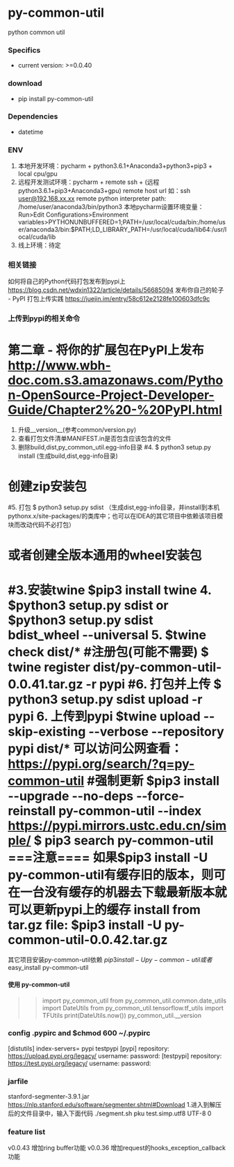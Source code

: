 # py-common-util
python common util

### Specifics
- current version: >=0.0.40

### download
- pip install py-common-util

### Dependencies
- datetime

### ENV
1. 本地开发环境：pycharm + python3.6.1+Anaconda3+python3+pip3 + local cpu/gpu
2. 远程开发测试环境：pycharm + remote ssh + (远程python3.6.1+pip3+Anaconda3+gpu)
remote host url 如：ssh user@192.168.xx.xx
remote python interpreter path: /home/user/anaconda3/bin/python3
本地pycharm设置环境变量：Run>Edit Configurations>Environment variables>PYTHONUNBUFFERED=1;PATH=/usr/local/cuda/bin:/home/user/anaconda3/bin:$PATH;LD_LIBRARY_PATH=/usr/local/cuda/lib64:/usr/local/cuda/lib
3. 线上环境：待定

### 相关链接
如何将自己的Python代码打包发布到pypi上 https://blog.csdn.net/wdxin1322/article/details/56685094
发布你自己的轮子 - PyPI 打包上传实践 https://juejin.im/entry/58c612e2128fe100603dfc9c

### 上传到pypi的相关命令
# 第二章 - 将你的扩展包在PyPI上发布 http://www.wbh-doc.com.s3.amazonaws.com/Python-OpenSource-Project-Developer-Guide/Chapter2%20-%20PyPI.html
1. 升级__version__(参考common/version.py)
2. 查看打包文件清单MANIFEST.in是否包含应该包含的文件
3. 删除build,dist,py_common_util.egg-info目录
#4. $ python3 setup.py install (生成build,dist,egg-info目录)
# 创建zip安装包
#5. 打包 $ python3 setup.py sdist （生成dist,egg-info目录，并install到本机pythonx.x/site-packages/的类库中；也可以在IDEA的其它项目中依赖该项目模块而改动代码不必打包）
# 或者创建全版本通用的wheel安装包
#3.安装twine $pip3 install twine
4. $python3 setup.py sdist or $python3 setup.py sdist bdist_wheel --universal
5. $twine check dist/*
#注册包(可能不需要) $ twine register dist/py-common-util-0.0.41.tar.gz -r pypi
#6. 打包并上传 $ python3 setup.py sdist upload -r pypi
6. 上传到pypi $twine upload --skip-existing --verbose --repository pypi dist/*
可以访问公网查看：https://pypi.org/search/?q=py-common-util
#强制更新 $pip3 install --upgrade --no-deps --force-reinstall py-common-util --index https://pypi.mirrors.ustc.edu.cn/simple/
$ pip3 search py-common-util
===注意====
如果$pip3 install -U py-common-util有缓存旧的版本，则可在一台没有缓存的机器去下载最新版本就可以更新pypi上的缓存
install from tar.gz file: $pip3 install -U  py-common-util-0.0.42.tar.gz
===========
其它项目安装py-common-util依赖 $pip3 install -U py-common-util
或者$ easy_install py-common-util

#### 使用 py-common-util
>>import py_common_util
>>from py_common_util.common.date_utils import DateUtils
>>from py_common_util.tensorflow.tf_utils import TFUtils
>>print(DateUtils.now())
>>py_common_util.__version

### config .pypirc and $chmod 600 ~/.pypirc
[distutils]
index-servers=
pypi
testpypi
[pypi]
repository: https://upload.pypi.org/legacy/
username: <username>
password: <password>
[testpypi]
repository: https://test.pypi.org/legacy/
username: <username>
password: <password>

### jarfile
stanford-segmenter-3.9.1.jar https://nlp.stanford.edu/software/segmenter.shtml#Download
1.进入到解压后的文件目录中，输入下面代码
./segment.sh pku test.simp.utf8 UTF-8 0

### feature list
v0.0.43 增加ring buffer功能
v0.0.36 增加request的hooks_exception_callback功能